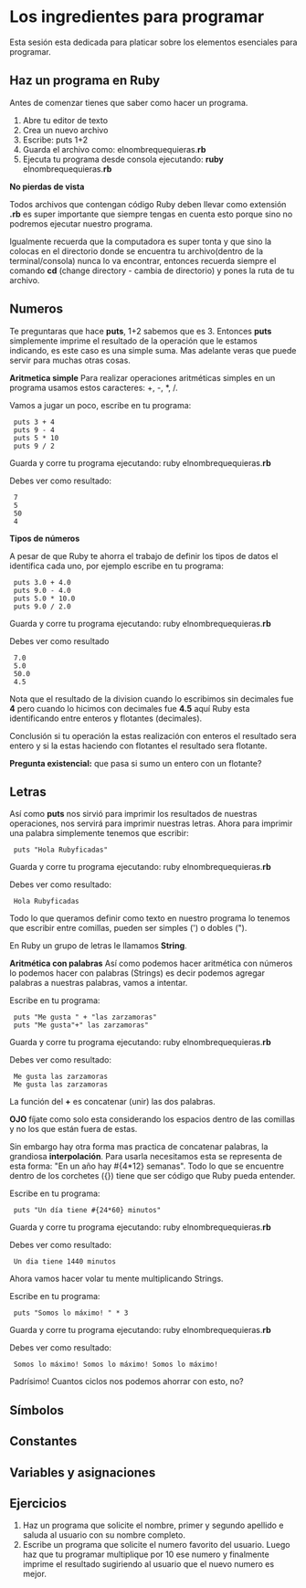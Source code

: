 Los ingredientes para programar
===

Esta sesión esta dedicada para platicar sobre los elementos esenciales para programar.

Haz un programa en Ruby
---
Antes de comenzar tienes que saber como hacer un programa.

1. Abre tu editor de texto
2. Crea un nuevo archivo
3. Escribe: puts 1+2
4. Guarda el archivo como: elnombrequequieras.**rb**
5. Ejecuta tu programa desde consola ejecutando: **ruby** elnombrequequieras.**rb**

**No pierdas de vista**


Todos archivos que contengan código Ruby deben llevar como extensión **.rb** es super importante que siempre tengas en cuenta esto porque sino no podremos ejecutar nuestro programa.

Igualmente recuerda que la computadora es super tonta y que sino la colocas en el directorio donde se encuentra tu archivo(dentro de la terminal/consola) nunca lo va encontrar, entonces recuerda siempre el comando **cd** (change directory - cambia de directorio) y pones la ruta de tu archivo.

Numeros
---
Te preguntaras que hace **puts**, 1+2 sabemos que es 3. Entonces **puts** simplemente imprime el resultado de la operación que le estamos indicando, es este caso es una simple suma. Mas adelante veras que puede servir para muchas otras cosas.

**Aritmetica simple**
Para realizar operaciones aritméticas simples en un programa usamos estos caracteres: +, -, *, /.

Vamos a jugar un poco, escribe en tu programa:

     puts 3 + 4
     puts 9 - 4
     puts 5 * 10
     puts 9 / 2
    
Guarda y corre tu programa ejecutando: ruby elnombrequequieras.**rb**
    
Debes ver como resultado:

     7
     5
     50
     4

**Tipos de números**

A pesar de que Ruby te ahorra el trabajo de definir los tipos de datos el identifica cada uno, por ejemplo escribe en tu programa:

     puts 3.0 + 4.0
     puts 9.0 - 4.0
     puts 5.0 * 10.0
     puts 9.0 / 2.0
    
Guarda y corre tu programa ejecutando: ruby elnombrequequieras.**rb**
    
Debes ver como resultado

     7.0
     5.0
     50.0
     4.5
    
Nota que el resultado de la division cuando lo escribimos sin decimales fue **4** pero cuando lo hicimos con decimales fue **4.5** aquí Ruby esta identificando entre enteros y flotantes (decimales).

Conclusión si tu operación la estas realización con enteros el resultado sera entero y si la estas haciendo con flotantes el resultado sera flotante.

**Pregunta existencial:** que pasa si sumo un entero con un flotante?
    

Letras
---
Así como **puts** nos sirvió para imprimir los resultados de nuestras operaciones, nos servirá para imprimir nuestras letras. Ahora para imprimir una palabra simplemente tenemos que escribir:

     puts "Hola Rubyficadas"
    
Guarda y corre tu programa ejecutando: ruby elnombrequequieras.**rb**

Debes ver como resultado:

     Hola Rubyficadas
    
Todo lo que queramos definir como texto en nuestro programa lo tenemos que escribir entre comillas, pueden ser simples (') o dobles (").

En Ruby un grupo de letras le llamamos **String**.

**Aritmética con palabras**
Así como podemos hacer aritmética con números lo podemos hacer con palabras (Strings) es decir podemos agregar palabras a nuestras palabras, vamos a intentar.

Escribe en tu programa:

     puts "Me gusta " + "las zarzamoras"
     puts "Me gusta"+" las zarzamoras"
    
Guarda y corre tu programa ejecutando: ruby elnombrequequieras.**rb**

Debes ver como resultado:

     Me gusta las zarzamoras
     Me gusta las zarzamoras
    
La función del **+** es concatenar (unir) las dos palabras.

**OJO** fíjate como solo esta considerando los espacios dentro de las comillas y no los que están fuera de estas.

Sin embargo hay otra forma mas practica de concatenar palabras, la grandiosa **interpolación**. Para usarla necesitamos esta se representa de esta forma: "En un año hay #{4*12} semanas". Todo lo que se encuentre dentro de los corchetes ({}) tiene que ser código que Ruby pueda entender.

Escribe en tu programa:
    
     puts "Un día tiene #{24*60} minutos"

Guarda y corre tu programa ejecutando: ruby elnombrequequieras.**rb**

Debes ver como resultado:
    
     Un dia tiene 1440 minutos    


Ahora vamos hacer volar tu mente multiplicando Strings.

Escribe en tu programa:

     puts "Somos lo máximo! " * 3
    
Guarda y corre tu programa ejecutando: ruby elnombrequequieras.**rb**

Debes ver como resultado:
    
     Somos lo máximo! Somos lo máximo! Somos lo máximo!
    
Padrísimo! Cuantos ciclos nos podemos ahorrar con esto, no? 



Símbolos
---

Constantes
---

Variables y asignaciones
---

Ejercicios
---
1. Haz un programa que solicite el nombre, primer y segundo apellido e saluda al usuario con su nombre completo.
2. Escribe un programa que solicite el numero favorito del usuario. Luego haz que tu programar multiplique por 10 ese numero y finalmente imprime el resultado sugiriendo al usuario que el nuevo numero es mejor.